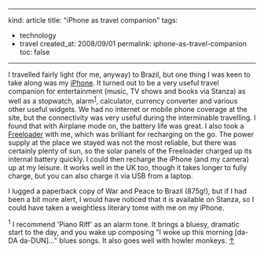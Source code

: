 -----
kind: article
title: "iPhone as travel companion"
tags:
- technology
- travel
created_at: 2008/09/01
permalink: iphone-as-travel-companion
toc: false
-----

<p>I travelled fairly light (for me, anyway) to Brazil, but one thing I was keen to take along was my <a href="http://www.rousette.org.uk/blog/archives/iphone-20/">iPhone</a>. It turned out to be a very useful travel companion for entertainment (music, TV shows and books via Stanza) as well as a stopwatch, alarm<sup id="r1-10908"><a href="#f1-10908">1</a></sup>, calculator, currency converter and various other useful widgets. We had no internet or mobile phone coverage at the site, but the connectivity was very useful during the interminable travelling. I found that with Airplane mode on, the battery life was great. I also took a <a href="http://www.solartechnology.co.uk/products/solar_chargers/freeloader.asp">Freeloader</a> with me, which was brilliant for recharging on the go. The power supply at the place we stayed was not the most reliable, but there was certainly plenty of sun, so the solar panels of the Freeloader charged up its internal battery quickly. I could then recharge the iPhone (and my camera) up at my leisure. It works well in the UK too, though it takes longer to fully charge, but you can also charge it via USB from a laptop.</p>

<p>I lugged a paperback copy of War and Peace to Brazil (875g!), but if I had been a bit more alert, I would have noticed that it is available on Stanza, so I could have taken a weightless literary tome with me on my iPhone.</p>

<p><sup id="f1-10908">1</sup> I recommend 'Piano Riff' as an alarm tone. It brings a bluesy, dramatic start to the day, and you wake up composing "I woke up this morning [da-DA da-DUN]..." blues songs. It also goes well with howler monkeys. <a href="#r1-10908">&uarr;</a></p>


